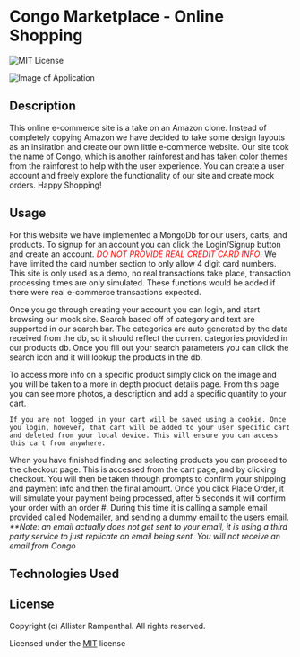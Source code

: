 # Congo Marketplace - Online Shopping

![MIT License](https://img.shields.io/badge/License-MIT-green)

![Image of Application](./img/employee-tracker-landing.PNG)

## Description

This online e-commerce site is a take on an Amazon clone. Instead of completely copying Amazon we have decided to take some design layouts as an insiration and create our own little e-commerce website. Our site took the name of Congo, which is another rainforest and has taken color themes from the rainforest to help with the user experience. You can create a user account and freely explore the functionality of our site and create mock orders. Happy Shopping!

## Usage

For this website we have implemented a MongoDb for our users, carts, and products. To signup for an account you can click the Login/Signup button and create an account. <span style="color:red; font-style: italic">DO NOT PROVIDE REAL CREDIT CARD INFO</span>. We have limited the card number section to only allow 4 digit card numbers. This site is only used as a demo, no real transactions take place, transaction processing times are only simulated. These functions would be added if there were real e-commerce transactions expected.

Once you go through creating your account you can login, and start browsing our mock site. Search based off of category and text are supported in our search bar. The categories are auto generated by the data received from the db, so it should reflect the current categories provided in our products db. Once you fill out your search parameters you can click the search icon and it will lookup the products in the db.

To access more info on a specific product simply click on the image and you will be taken to a more in depth product details page. From this page you can see more photos, a description and add a specific quantity to your cart.

```
If you are not logged in your cart will be saved using a cookie. Once you login, however, that cart will be added to your user specific cart and deleted from your local device. This will ensure you can access this cart from anywhere.
```

When you have finished finding and selecting products you can proceed to the checkout page. This is accessed from the cart page, and by clicking checkout. You will then be taken through prompts to confirm your shipping and payment info and then the final amount. Once you click Place Order, it will simulate your payment being processed, after 5 seconds it will confirm your order with an order #. During this time it is calling a sample email provided called Nodemailer, and sending a dummy email to the users email. <span style="font-style: italic"> **Note: an email actually does not get sent to your email, it is using a third party service to just replicate an email being sent. You will not receive an email from Congo</span>

## Technologies Used

## License

Copyright (c) Allister Rampenthal. All rights reserved.

Licensed under the [MIT](https://choosealicense.com/licenses/mit/) license
